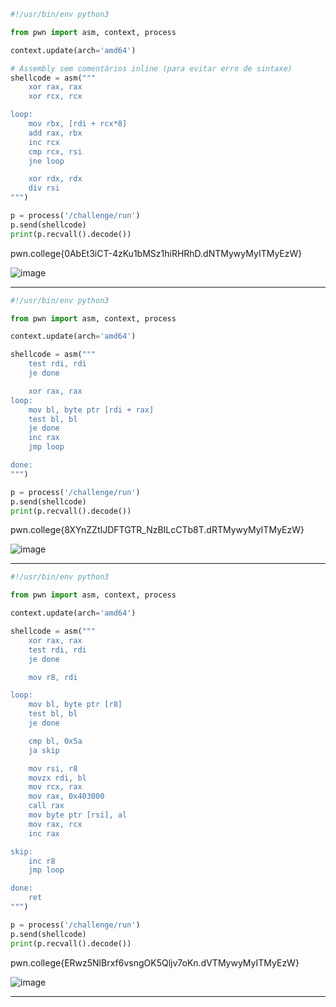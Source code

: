 ```py
#!/usr/bin/env python3

from pwn import asm, context, process

context.update(arch='amd64')

# Assembly sem comentários inline (para evitar erro de sintaxe)
shellcode = asm("""
    xor rax, rax
    xor rcx, rcx

loop:
    mov rbx, [rdi + rcx*8]
    add rax, rbx
    inc rcx
    cmp rcx, rsi
    jne loop

    xor rdx, rdx
    div rsi
""")

p = process('/challenge/run')
p.send(shellcode)
print(p.recvall().decode())
```

pwn.college{0AbEt3iCT-4zKu1bMSz1hiRHRhD.dNTMywyMyITMyEzW}

![image](https://github.com/user-attachments/assets/2992448c-798b-4dce-ab9a-47ca455ea85e)

----

```py
#!/usr/bin/env python3

from pwn import asm, context, process

context.update(arch='amd64')

shellcode = asm("""
    test rdi, rdi
    je done

    xor rax, rax
loop:
    mov bl, byte ptr [rdi + rax]
    test bl, bl
    je done
    inc rax
    jmp loop

done:
""")

p = process('/challenge/run')
p.send(shellcode)
print(p.recvall().decode())
```

pwn.college{8XYnZZtIJDFTGTR_NzBILcCTb8T.dRTMywyMyITMyEzW}

![image](https://github.com/user-attachments/assets/ea769a44-c551-4f3a-bb77-5d2b567b8e77)

-------
```py
#!/usr/bin/env python3

from pwn import asm, context, process

context.update(arch='amd64')

shellcode = asm("""
    xor rax, rax
    test rdi, rdi
    je done

    mov r8, rdi

loop:
    mov bl, byte ptr [r8]
    test bl, bl
    je done

    cmp bl, 0x5a
    ja skip

    mov rsi, r8
    movzx rdi, bl
    mov rcx, rax
    mov rax, 0x403000
    call rax
    mov byte ptr [rsi], al
    mov rax, rcx
    inc rax

skip:
    inc r8
    jmp loop

done:
    ret
""")

p = process('/challenge/run')
p.send(shellcode)
print(p.recvall().decode())
```

pwn.college{ERwz5NlBrxf6vsngOK5Qljv7oKn.dVTMywyMyITMyEzW}

![image](https://github.com/user-attachments/assets/8788517c-20b9-4e04-98d7-fc3cfcfacac6)

-----

